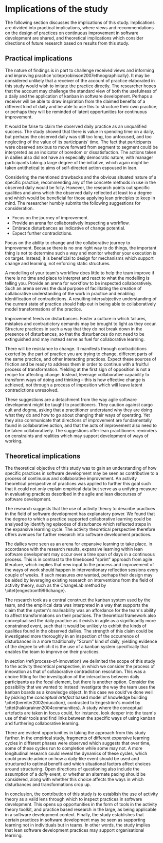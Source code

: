 
# Implications of the study

The following section discusses the implications of this study. Implications are divided into practical implications, where views and recommendations on the design of practices on continuous improvement in software development are shared, and theoretical implications which consider directions of future research based on results from this study.

## Practical implications

The nature of findings is in part to challenge received views and informing and improving practice \citep{robinson2007ethnographically}. It may be considered unlikely that a receiver of the account of practice elaborated in this study would wish to imitate the practice directly. The researcher hopes that the account may challenge the standard view of both the usefulness of a daily and the application of kanban in software development. Perhaps a receiver will be able to draw inspiration from the claimed benefits of a different kind of daily and be able to use this to structure their own practice; or perhaps they will be reminded of latent opportunities for continuous improvement.

It would be false to claim the observed daily practice as an unqualified success. The study showed that there is value in spending time on a daily, but perhaps the observed daily was still too long, too unfocused, and too neglecting of the value of its participants' time. The fact that participants were observed anxious to move forward from segment to segment could be interpreted as an indicator of boredom or dissatisfaction. The actions taken in dailies also did not have an especially democratic nature, with manager participants taking a large degree of the initiative, which again might be taken antithetical to aims of self-directed action espoused in lean.

Considering the mentioned drawbacks and the obvious situated nature of a specific practice, recommending any of the concrete methods in use in the observed daily would be folly. However, the research points out specific qualities and aims which the observed daily reflected at least to a degree and which would be beneficial for those applying lean principles to keep in mind. The researcher humbly submits the following suggestions for consideration.

- Focus on the journey of improvement.
- Provide an arena for collaboratively inspecting a workflow.
- Embrace disturbances as indicative of change potential.
- Expect further contradictions.

Focus on the ability to change and the collaborative journey to improvement. Because there is no one right way to do things, the important thing is not to determine such a way and monitor whether your execution is on target. Instead, it is beneficial to design for mechanisms which support change and learning, not enforcing static structures.

A modelling of your team's workflow does little to help the team improve if there is no time and place to interpret and react to what the modelling is telling you. Provide an arena for workflow to be inspected collaboratively. Such an arena serves the dual purpose of facilitating the creation of collaborative understanding of the work in practice and enabling identification of contradictions. A resulting intersubjective understanding of the current state of practice should help out in being able to collaboratively model transformations of the practice.

Improvement feeds on disturbances. Foster a culture in which failures, mistakes and contradictory demands may be brought to light as they occur. Structure practices in such a way that they do not break down in the presence of disturbances, so that the disturbances do not need to be extinguished and may instead serve as fuel for collaborative learning.

There will be resistance to change. It manifests through contradictions exerted by the part of practice you are trying to change, different parts of the same practice, and other interacting practices. Expect these sources of friction and be ready to address them in order to continue with a fruitful process of transformation. Yielding at the first sign of opposition is not a recipe for affecting change. Instead, leverage collaborative capability to transform ways of doing and thinking – this is how effective change is achieved, not through a process of imposition which will leave latent contradictions unresolved.

These suggestions are a detachment from the way agile software development might be taught to practitioners. They caution against cargo cult and dogma, asking that a practitioner understand why they are doing what they do and how to go about changing their ways of operating. Yet they also communicate that directions of improvement are fundamentally found in collaborative action, and that the acts of improvement also need to be taken collaboratively. The suggestions offer lean practitioners reminders on constraints and realities which may support development of ways of working.


## Theoretical implications

The theoretical objective of this study was to gain an understanding of how specific practices in software development may be seen as contributive to a process of continuous and collaborative improvement. An activity theoretical perspective of practices was applied to further this goal such that it could not only explain empirical data but serve as a unifying measure in evaluating practices described in the agile and lean discourses of software development.

The research suggests that the use of activity theory to describe practices in the field of software development has explanatory power. We found that the degree to which a practice supported collaborative learning could be analysed by identifying episodes of disturbance which reflected steps in the expansive learning cycle. The activity theoretical perspective therefore offers avenues for further research into software development practices.

The dailies were seen as an arena for expansive learning to take place. In accordance with the research results, expansive learning within lean software development may occur over a time span of days in a continuous process. This is in contrast to the timeboxed "sprint" approach from agile literature, which implies that new input to the process and improvement of the ways of work should happen in interventionary reflection sessions every couple of weeks. If such measures *are* wanted, perhaps their design may be aided by leveraging existing research on interventions from the field of activity theory, such as the ChangeLab method by \citet{engestrom1996change}.

The research took as a central construct the kanban system used by the team, and the empirical data was interpreted in a way that supports the claim that the system's malleability was an affordance for the team's ability to affect transformations on their practices. The theoretical framework also conceptualised the daily practice as it exists in agile as a significantly more constrained event, such that it would be unlikely to exhibit the kinds of qualities found in the observed dailies. The strength of this claim could be investigated more thoroughly in an inspection of the occurrence of disturbances in a more traditionally "Scrum" kind of daily, yielding evidence of the degree to which it is the use of a kanban system specifically that enables the team to improve on their practices.

In section \ref{process-of-innovation} we delimited the scope of this study to the activity theoretical perspective, in which we consider the process of innovation as that of collaborative contradiction resolution. This was a choice fitting for the investigation of the interactions between daily participants as the focal element, but there is another option. Consider the possibility that we wanted to instead investigate the way the team uses the kanban boards as a knowledge object. In this case we could've done well by picking the *conceptual artefact* based model of knowledge building \citet{bereiter2002education}, contrasted to Engeström's model by \citet{hakkarainen2004communities}. A study where the conceptual artefacts are taken in focus could, for instance, look deeper into the team's use of their tools and find links between the specific ways of using kanban and furthering collaborative learning.

There are evident opportunities in taking the approach from this study further. In the empirical study, fragments of different expansive learning cycles in different phases were observed which suggests that over time, some of these cycles run to completion while some may not. A more longitudinal research could reveal the dynamics of these cycles, which could provide advice on how a daily-like event should be used and structured to optimal benefit and which situational factors affect choices around structuring. Open directions of questioning also include the assumption of a *daily* event, or whether an alternate pacing should be considered, along with whether this choice affects the ways in which disturbances and transformations crop up.

In conclusion, the contribution of this study is to establish the use of activity theory as a valid lens through which to inspect practices in software development. This opens up opportunities in the form of tools in the activity theory toolkit, and practice based research in the large, as being applicable in a software development context. Finally, the study establishes that certain practices in software development may be seen as supporting learning not in individuals but in teams. In other words, the study implies that lean software development practices may support organisational learning.
